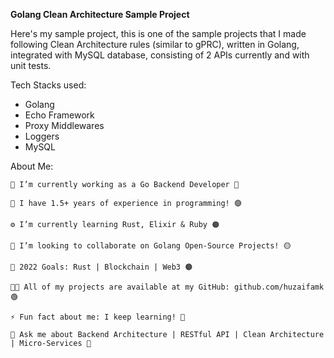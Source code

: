 **Golang Clean Architecture Sample Project**

Here's my sample project, this is one of the sample projects that I made following Clean Architecture rules (similar to gPRC), written in Golang, integrated with MySQL database, consisting of 2 APIs currently and with unit tests.

Tech Stacks used:

- Golang
- Echo Framework
- Proxy Middlewares
- Loggers
- MySQL

About Me:

    🔭 I’m currently working as a Go Backend Developer 🔴

    💠 I have 1.5+ years of experience in programming! 🟣

    ⚙️ I’m currently learning Rust, Elixir & Ruby 🟠

    👯 I’m looking to collaborate on Golang Open-Source Projects! 🟡

    🎯 2022 Goals: Rust | Blockchain | Web3 🟤

    👨‍💻 All of my projects are available at my GitHub: github.com/huzaifamk 🟢

    ⚡ Fun fact about me: I keep learning! 🔘

    💬 Ask me about Backend Architecture | RESTful API | Clean Architecture | Micro-Services 🔵
